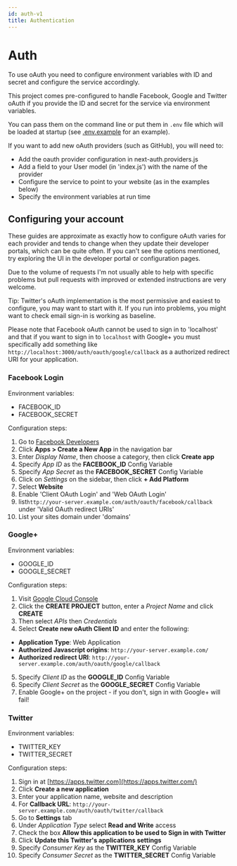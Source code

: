 ```yaml
---
id: auth-v1
title: Authentication
---
```


# Auth

To use oAuth you need to configure environment variables with ID and secret and configure the service accordingly.

This project comes pre-configured to handle Facebook, Google and Twitter oAuth if you provide the ID and secret for the service via environment variables.

You can pass them on the command line or put them in `.env` file which will be loaded at startup (see [.env.example](https://github.com/iaincollins/next-auth/blob/master/example/.env.example) for an example).

If you want to add new oAuth providers (such as GitHub), you will need to:

* Add the oauth provider configuration in next-auth.providers.js
* Add a field to your User model (in 'index.js') with the name of the provider
* Configure the service to point to your website (as in the examples below)
* Specify the environment variables at run time

## Configuring your account

These guides are approximate as exactly how to configure oAuth varies for each provider and tends to change when they update their developer portals, which can be quite often. If you can't see the options mentioned, try exploring the UI in the developer portal or configuration pages.

Due to the volume of requests I'm not usually able to help with specific problems but pull requests with improved or extended instructions are very welcome.

Tip: Twitter's oAuth implementation is the most permissive and easiest to configure, you may want to start with it. If you run into problems, you might 
want to check email sign-in is working as baseline.

Please note that Facebook oAuth cannot be used to sign in to 'localhost' and that if you want to sign in to `localhost` with Google+ you must specifically add something like `http://localhost:3000/auth/oauth/google/callback` as a authorized redirect URI for your application.

### Facebook Login

Environment variables:

* FACEBOOK_ID
* FACEBOOK_SECRET

Configuration steps:

1. Go to [Facebook Developers](https://developers.facebook.com/)
2. Click **Apps > Create a New App** in the navigation bar
3. Enter *Display Name*, then choose a category, then click **Create app**
5. Specify *App ID* as the **FACEBOOK_ID** Config Variable
6. Specify *App Secret* as the **FACEBOOK_SECRET** Config Variable
7. Click on *Settings* on the sidebar, then click **+ Add Platform**
8. Select **Website**
9. Enable 'Client OAuth Login' and 'Web OAuth Login'
10. list`http://your-server.example.com/auth/oauth/facebook/callback` under 'Valid OAuth redirect URIs'
11. List your sites domain under 'domains'

### Google+

Environment variables:

* GOOGLE_ID
* GOOGLE_SECRET

Configuration steps:

1. Visit [Google Cloud Console](https://cloud.google.com/console/project)
2. Click the **CREATE PROJECT** button, enter a *Project Name* and click **CREATE**
3. Then select *APIs* then *Credentials* 
4. Select **Create new oAuth Client ID** and enter the following:
 - **Application Type**: Web Application
 - **Authorized Javascript origins**: `http://your-server.example.com/`
 - **Authorized redirect URI**: `http://your-server.example.com/auth/oauth/google/callback`
5. Specify *Client ID* as the **GOOGLE_ID** Config Variable
6. Specify *Client Secret* as the **GOOGLE_SECRET** Config Variable
7. Enable Google+ on the project - if you don't, sign in with Google+ will fail!

### Twitter 

Environment variables:

* TWITTER_KEY
* TWITTER_SECRET
  
Configuration steps:

1. Sign in at [https://apps.twitter.com](https://apps.twitter.com/)
2. Click **Create a new application**
3. Enter your application name, website and description
4. For **Callback URL**: `http://your-server.example.com/auth/oauth/twitter/callback`
5. Go to **Settings** tab
6. Under *Application Type* select **Read and Write** access
7. Check the box **Allow this application to be used to Sign in with Twitter**
8. Click **Update this Twitter's applications settings**
9. Specify *Consumer Key* as the **TWITTER_KEY** Config Variable
10. Specify *Consumer Secret* as the **TWITTER_SECRET** Config Variable
